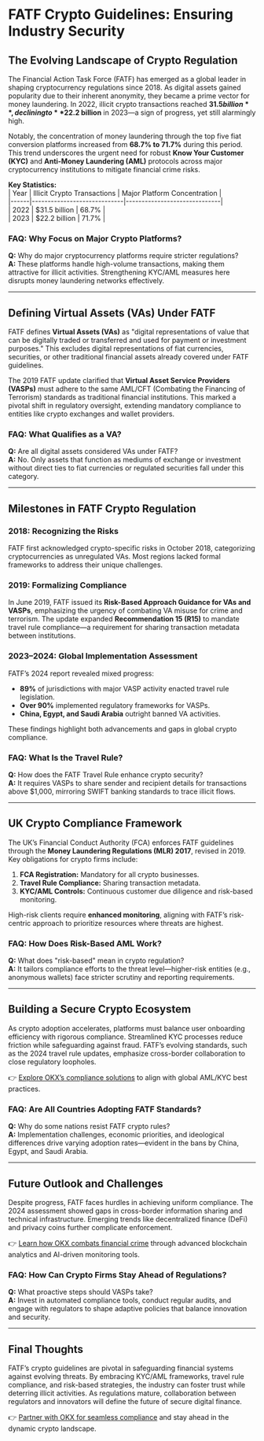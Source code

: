 # FATF Crypto Guidelines: Ensuring Industry Security  

## The Evolving Landscape of Crypto Regulation  

The Financial Action Task Force (FATF) has emerged as a global leader in shaping cryptocurrency regulations since 2018. As digital assets gained popularity due to their inherent anonymity, they became a prime vector for money laundering. In 2022, illicit crypto transactions reached **$31.5 billion**, declining to **$22.2 billion** in 2023—a sign of progress, yet still alarmingly high.  

Notably, the concentration of money laundering through the top five fiat conversion platforms increased from **68.7% to 71.7%** during this period. This trend underscores the urgent need for robust **Know Your Customer (KYC)** and **Anti-Money Laundering (AML)** protocols across major cryptocurrency institutions to mitigate financial crime risks.  

**Key Statistics:**  
| Year | Illicit Crypto Transactions | Major Platform Concentration |  
|------|-----------------------------|------------------------------|  
| 2022 | $31.5 billion               | 68.7%                        |  
| 2023 | $22.2 billion               | 71.7%                        |  

### FAQ: Why Focus on Major Crypto Platforms?  
**Q:** Why do major cryptocurrency platforms require stricter regulations?  
**A:** These platforms handle high-volume transactions, making them attractive for illicit activities. Strengthening KYC/AML measures here disrupts money laundering networks effectively.  

---

## Defining Virtual Assets (VAs) Under FATF  

FATF defines **Virtual Assets (VAs)** as "digital representations of value that can be digitally traded or transferred and used for payment or investment purposes." This excludes digital representations of fiat currencies, securities, or other traditional financial assets already covered under FATF guidelines.  

The 2019 FATF update clarified that **Virtual Asset Service Providers (VASPs)** must adhere to the same AML/CFT (Combating the Financing of Terrorism) standards as traditional financial institutions. This marked a pivotal shift in regulatory oversight, extending mandatory compliance to entities like crypto exchanges and wallet providers.  

### FAQ: What Qualifies as a VA?  
**Q:** Are all digital assets considered VAs under FATF?  
**A:** No. Only assets that function as mediums of exchange or investment without direct ties to fiat currencies or regulated securities fall under this category.  

---

## Milestones in FATF Crypto Regulation  

### 2018: Recognizing the Risks  
FATF first acknowledged crypto-specific risks in October 2018, categorizing cryptocurrencies as unregulated VAs. Most regions lacked formal frameworks to address their unique challenges.  

### 2019: Formalizing Compliance  
In June 2019, FATF issued its **Risk-Based Approach Guidance for VAs and VASPs**, emphasizing the urgency of combating VA misuse for crime and terrorism. The update expanded **Recommendation 15 (R15)** to mandate travel rule compliance—a requirement for sharing transaction metadata between institutions.  

### 2023–2024: Global Implementation Assessment  
FATF’s 2024 report revealed mixed progress:  
- **89%** of jurisdictions with major VASP activity enacted travel rule legislation.  
- **Over 90%** implemented regulatory frameworks for VASPs.  
- **China, Egypt, and Saudi Arabia** outright banned VA activities.  

These findings highlight both advancements and gaps in global crypto compliance.  

### FAQ: What Is the Travel Rule?  
**Q:** How does the FATF Travel Rule enhance crypto security?  
**A:** It requires VASPs to share sender and recipient details for transactions above $1,000, mirroring SWIFT banking standards to trace illicit flows.  

---

## UK Crypto Compliance Framework  

The UK’s Financial Conduct Authority (FCA) enforces FATF guidelines through the **Money Laundering Regulations (MLR) 2017**, revised in 2019. Key obligations for crypto firms include:  
1. **FCA Registration:** Mandatory for all crypto businesses.  
2. **Travel Rule Compliance:** Sharing transaction metadata.  
3. **KYC/AML Controls:** Continuous customer due diligence and risk-based monitoring.  

High-risk clients require **enhanced monitoring**, aligning with FATF’s risk-centric approach to prioritize resources where threats are highest.  

### FAQ: How Does Risk-Based AML Work?  
**Q:** What does "risk-based" mean in crypto regulation?  
**A:** It tailors compliance efforts to the threat level—higher-risk entities (e.g., anonymous wallets) face stricter scrutiny and reporting requirements.  

---

## Building a Secure Crypto Ecosystem  

As crypto adoption accelerates, platforms must balance user onboarding efficiency with rigorous compliance. Streamlined KYC processes reduce friction while safeguarding against fraud. FATF’s evolving standards, such as the 2024 travel rule updates, emphasize cross-border collaboration to close regulatory loopholes.  

👉 [Explore OKX’s compliance solutions](https://bit.ly/okx-bonus) to align with global AML/KYC best practices.  

### FAQ: Are All Countries Adopting FATF Standards?  
**Q:** Why do some nations resist FATF crypto rules?  
**A:** Implementation challenges, economic priorities, and ideological differences drive varying adoption rates—evident in the bans by China, Egypt, and Saudi Arabia.  

---

## Future Outlook and Challenges  

Despite progress, FATF faces hurdles in achieving uniform compliance. The 2024 assessment showed gaps in cross-border information sharing and technical infrastructure. Emerging trends like decentralized finance (DeFi) and privacy coins further complicate enforcement.  

👉 [Learn how OKX combats financial crime](https://bit.ly/okx-bonus) through advanced blockchain analytics and AI-driven monitoring tools.  

### FAQ: How Can Crypto Firms Stay Ahead of Regulations?  
**Q:** What proactive steps should VASPs take?  
**A:** Invest in automated compliance tools, conduct regular audits, and engage with regulators to shape adaptive policies that balance innovation and security.  

---

## Final Thoughts  

FATF’s crypto guidelines are pivotal in safeguarding financial systems against evolving threats. By embracing KYC/AML frameworks, travel rule compliance, and risk-based strategies, the industry can foster trust while deterring illicit activities. As regulations mature, collaboration between regulators and innovators will define the future of secure digital finance.  

👉 [Partner with OKX for seamless compliance](https://bit.ly/okx-bonus) and stay ahead in the dynamic crypto landscape.